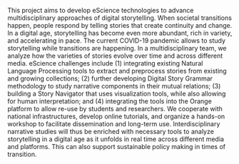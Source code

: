 This project aims to develop eScience technologies to advance multidisciplinary approaches of digital storytelling. When societal transitions happen, people respond by telling stories that create continuity and change. In a digital age, storytelling has become even more abundant, rich in variety, and accelerating in pace. The current COVID-19 pandemic allows to study storytelling while transitions are happening. In a multidisciplinary team, we analyze how the varieties of stories evolve over time and across different media. eScience challenges include (1) integrating existing Natural Language Processing tools to extract and preprocess stories from existing and growing collections; (2) further developing Digital Story Grammar methodology to study narrative components in their mutual relations; (3) building a Story Navigator that uses visualization tools, while also allowing for human interpretation; and (4) integrating the tools into the Orange platform to allow re-use by students and researchers. We cooperate with national infrastructures, develop online tutorials, and organize a hands-on workshop to facilitate dissemination and long-term use. Interdisciplinary narrative studies will thus be enriched with necessary tools to analyze storytelling in a digital age as it unfolds in real time across different media and platforms. This can also support sustainable policy making in times of transition.

